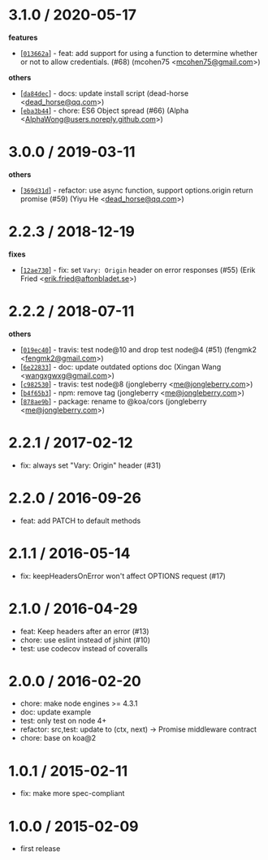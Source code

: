 # 3.1.0 / 2020-05-17

**features**

- [[`013662a`](http://github.com/koajs/cors/commit/013662ae1ab65c4af230c17dfa1044609502b15b)] - feat: add support for using a function to determine whether or not to allow credentials. (#68) (mcohen75 <<mcohen75@gmail.com>>)

**others**

- [[`da84dec`](http://github.com/koajs/cors/commit/da84dec7fa16af95d157a549bd473e7bfa4aa152)] - docs: update install script (dead-horse <<dead_horse@qq.com>>)
- [[`eba3b44`](http://github.com/koajs/cors/commit/eba3b446055bd14b86d19dfc81d8ed5f83a8a534)] - chore: ES6 Object spread (#66) (Alpha <<AlphaWong@users.noreply.github.com>>)

# 3.0.0 / 2019-03-11

**others**

- [[`369d31d`](http://github.com/koajs/cors/commit/369d31db7835ed344011706f9506d45a44638017)] - refactor: use async function, support options.origin return promise (#59) (Yiyu He <<dead_horse@qq.com>>)

# 2.2.3 / 2018-12-19

**fixes**

- [[`12ae730`](http://github.com/koajs/cors/commit/12ae7306e8055322e6c5d29319330da52ba0e126)] - fix: set `Vary: Origin` header on error responses (#55) (Erik Fried <<erik.fried@aftonbladet.se>>)

# 2.2.2 / 2018-07-11

**others**

- [[`019ec40`](http://github.com/koajs/cors/commit/019ec403be573177e8ed6ad3ef4077b82b5ea934)] - travis: test node@10 and drop test node@4 (#51) (fengmk2 <<fengmk2@gmail.com>>)
- [[`6e22833`](http://github.com/koajs/cors/commit/6e22833ce125ca334b68980372065867eda892b0)] - doc: update outdated options doc (Xingan Wang <<wangxgwxg@gmail.com>>)
- [[`c982530`](http://github.com/koajs/cors/commit/c9825308ce1c76810468bdf5a404b838206fba22)] - travis: test node@8 (jongleberry <<me@jongleberry.com>>)
- [[`b4f65b3`](http://github.com/koajs/cors/commit/b4f65b39b558b870521e6613aee58898e88196f9)] - npm: remove tag (jongleberry <<me@jongleberry.com>>)
- [[`878ae9b`](http://github.com/koajs/cors/commit/878ae9b0c99fb6da8d3840e502d4968a65089e28)] - package: rename to @koa/cors (jongleberry <<me@jongleberry.com>>)

# 2.2.1 / 2017-02-12

- fix: always set "Vary: Origin" header (#31)

# 2.2.0 / 2016-09-26

- feat: add PATCH to default methods

# 2.1.1 / 2016-05-14

- fix: keepHeadersOnError won't affect OPTIONS request (#17)

# 2.1.0 / 2016-04-29

- feat: Keep headers after an error (#13)
- chore: use eslint instead of jshint (#10)
- test: use codecov instead of coveralls

# 2.0.0 / 2016-02-20

- chore: make node engines >= 4.3.1
- doc: update example
- test: only test on node 4+
- refactor: src,test: update to (ctx, next) -> Promise middleware contract
- chore: base on koa@2

# 1.0.1 / 2015-02-11

- fix: make more spec-compliant

# 1.0.0 / 2015-02-09

- first release
